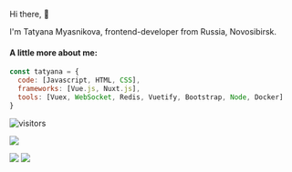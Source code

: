 <p> Hi there,  👋</p>

<p>I'm Tatyana Myasnikova, frontend-developer from Russia, Novosibirsk.</p>

#### A little more about me:
```javascript
const tatyana = {
  code: [Javascript, HTML, CSS],
  frameworks: [Vue.js, Nuxt.js],
  tools: [Vuex, WebSocket, Redis, Vuetify, Bootstrap, Node, Docker]
}
```

 ![visitors](https://visitor-badge.glitch.me/badge?page_id=tatyanabak&left_color=green&right_color=red)

 
 ![](http://github-profile-summary-cards.vercel.app/api/cards/profile-details?username=tatyanabak&theme=gruvbox)
 
<div>
	<img src="http://github-profile-summary-cards.vercel.app/api/cards/repos-per-language?username=tatyanabak&theme=gruvbox"/>
	<img src="http://github-profile-summary-cards.vercel.app/api/cards/stats?username=tatyanabak&theme=gruvbox"/>
</div>
